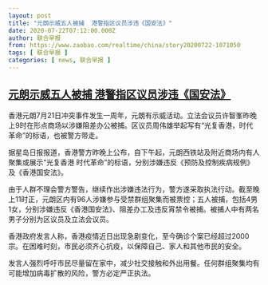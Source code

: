 ```yaml
---
layout: post
title: "元朗示威五人被捕  港警指区议员涉违《国安法》"
date: 2020-07-22T07:12:00.000Z
author: 联合早报
from: https://www.zaobao.com/realtime/china/story20200722-1071050
tags: [ 联合早报 ]
categories: [ news, 联合早报 ]
---
```

<!--1595401920000-->
[元朗示威五人被捕  港警指区议员涉违《国安法》](https://www.zaobao.com/realtime/china/story20200722-1071050)
------

<div>
<p>香港元朗7月21日冲突事件发生一周年，元朗有示威活动。立法会议员许智峯昨晚上9时在形点商场以涉嫌阻差办公被捕。区议员周伟雄举起写有“光复香港，时代革命”的标语，也被警方带走。</p><p>据星岛日报报道，香港警方昨晚上公布，自下午起，元朗西铁站及附近商场内有人聚集或展示“光复香港 时代革命”的标语，分别涉嫌违反《预防及控制疾病规例》及《香港国安法》。</p><p>由于人群不理会警方警告，继续作出涉嫌违法行为，警方遂采取执法行动。截至晚上11时正，元朗区内有96人涉嫌参与受禁群组聚集而被票控；五人被捕，包括4男1女，分别涉嫌违反《香港国安法》、阻差办工及违反宵禁令被捕。被捕人中有两名男子分别为区议员及立法会议员。</p><section id="imu"><div id="dfp-ad-imu1-wrapper" class="dfp-tag-wrapper"><div id="dfp-ad-imu1" class="dfp-tag-wrapper"></div></div></section><p>香港政府发言人称，香港疫情近日出现急剧变化，至今确诊个案已经超过2000宗。在困难时刻，市民必须齐心抗疫，以保障自己、家人和其他市民的安全。</p><p>发言人强烈呼吁市民尽量留在家中，减少社交接触和外出用餐。任何群组聚集均有可能增加病毒扩散的风险，警方必定严正执法。</p><div id="innity-in-post"></div><div id="dfp-ad-midarticlespecial-wrapper" class="dfp-tag-wrapper"><div id="dfp-ad-midarticlespecial" class="dfp-tag-wrapper"></div></div>
</div>
